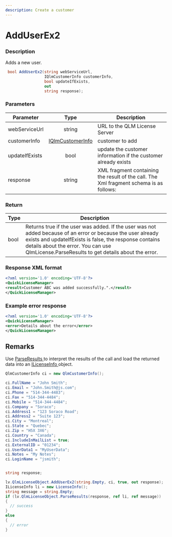 ```yaml
---
description: Create a customer
---
```


# AddUserEx2

### Description

Adds a new user.

```csharp
 bool AddUserEx2(string webServiceUrl, 
                 IQlmCustomerInfo customerInfo, 
                 bool updateIfExists, 
                 out
                 string response);
```

### Parameters

| Parameter      |                     Type                    | Description                                                                            |
| -------------- | :-----------------------------------------: | -------------------------------------------------------------------------------------- |
| webServiceUrl  |                    string                   | URL to the QLM License Server                                                          |
| customerInfo   | [IQlmCustomerInfo](../../iqlmcustomerinfo/) | customer to add                                                                        |
| updateIfExists |                     bool                    | update the customer information if the customer already exists                         |
| response       |                    string                   | XML fragment containing the result of the call. The Xml fragment schema is as follows: |

### Return

| Type | Description                                                                                                                                                                                                                                                          |
| ---- | -------------------------------------------------------------------------------------------------------------------------------------------------------------------------------------------------------------------------------------------------------------------- |
| bool | Returns true if the user was added. If the user was not added because of an error or because the user already exists and updateIfExists is false, the response contains details about the error. You can use QlmLicense.ParseResults to get details about the error. |

### Response XML format

```xml
<?xml version='1.0' encoding='UTF-8'?>
<QuickLicenseManager>
<result>Customer ABC was added successfully.".</result>
</QuickLicenseManager>
```

### Example error response

```xml
<?xml version='1.0' encoding='UTF-8'?>
<QuickLicenseManager>
<error>Details about the error</error>
</QuickLicenseManager>
```

## Remarks

Use [ParseResults ](../../iqlmcustomerinfo/methods/parseresults.md)to interpret the results of the call and load the returned data into an [ILicenseInfo ](../../ilicenseinfo/)object.

```csharp
QlmCustomerInfo ci = new QlmCustomerInfo();

ci.FullName = "John Smith";
ci.Email = "John.Smith@js.com";
ci.Phone = "514-344-4483";
ci.Fax = "514-344-4484";
ci.Mobile = "514-344-4484";
ci.Company = "Soraco";
ci.Address1 = "123 Soraco Road";
ci.Address2 = "Suite 123";
ci.City = "Montreal";
ci.State = "Quebec";
ci.Zip = "H5X 3X6";
ci.Country = "Canada";
ci.IncludeInMailList = true;
ci.ExternalID = "01234";
ci.UserData1 = "MyUserData";
ci.Notes = "My Notes";
ci.LoginName = "jsmith";


string response;

lv.QlmLicenseObject.AddUserEx2(string.Empty, ci, true, out response);
ILicenseInfo li = new LicenseInfo();
string message = string.Empty;
if (lv.QlmLicenseObject.ParseResults(response, ref li, ref message))
{
  // success
}
else
{
  // error
}
```
